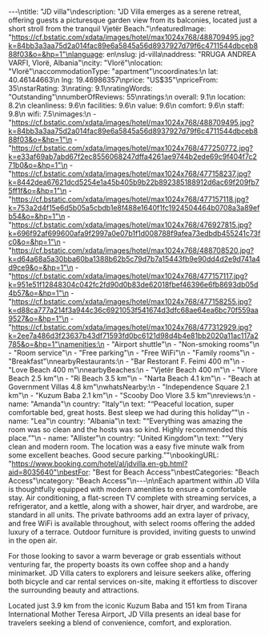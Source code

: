 ---\ntitle: "JD villa"\ndescription: "JD Villa emerges as a serene retreat, offering guests a picturesque garden view from its balconies, located just a short stroll from the tranquil Vjetër Beach."\nfeaturedImage: "https://cf.bstatic.com/xdata/images/hotel/max1024x768/488709495.jpg?k=84bb3a3aa75d2a014fac89e6a5845a56d8937927d79f6c4711544dbceb888f03&o=&hp=1"\nlanguage: en\nslug: jd-villa\naddress: "RRUGA ANDREA VARFI, Vlorë, Albania"\ncity: "Vlorë"\nlocation: "Vlorë"\naccommodationType: "apartment"\ncoordinates:\n  lat: 40.46144663\n  lng: 19.46986357\nprice: "US$35"\npriceFrom: 35\nstarRating: 3\nrating: 9.1\nratingWords: "Outstanding"\nnumberOfReviews: 55\nratings:\n  overall: 9.1\n  location: 8.2\n  cleanliness: 9.6\n  facilities: 9.6\n  value: 9.6\n  comfort: 9.6\n  staff: 9.8\n  wifi: 7.5\nimages:\n  - "https://cf.bstatic.com/xdata/images/hotel/max1024x768/488709495.jpg?k=84bb3a3aa75d2a014fac89e6a5845a56d8937927d79f6c4711544dbceb888f03&o=&hp=1"\n  - "https://cf.bstatic.com/xdata/images/hotel/max1024x768/477250772.jpg?k=e33af69ab7abd67f2ec8556068247dffa4261ae9744b2ede69c9f404f7c271b0&o=&hp=1"\n  - "https://cf.bstatic.com/xdata/images/hotel/max1024x768/477158237.jpg?k=8442dea67621dcd5254e1a45b405b9b22b892385188912d6ac69f209fb75ff1f&o=&hp=1"\n  - "https://cf.bstatic.com/xdata/images/hotel/max1024x768/477157118.jpg?k=753a2d4f15e6d5b05a5cbdb1e8f488e1640f1fc1924504464b0708a3a89efb54&o=&hp=1"\n  - "https://cf.bstatic.com/xdata/images/hotel/max1024x768/476927815.jpg?k=696f92af699600afa9f2997a0e07b1f1d008788f9afea73edbdb455241c73fc0&o=&hp=1"\n  - "https://cf.bstatic.com/xdata/images/hotel/max1024x768/488708520.jpg?k=d64a68a5a30bba60ba1388b62b5c79d7b7a15443fb9e90dd4d2e9d741a4d9ce9&o=&hp=1"\n  - "https://cf.bstatic.com/xdata/images/hotel/max1024x768/477157117.jpg?k=951e51f12848304c042fc2fd90d0b83de62018fbef46396e6fb8693db05d4b57&o=&hp=1"\n  - "https://cf.bstatic.com/xdata/images/hotel/max1024x768/477158255.jpg?k=d88ca777a214f3a944c36c6921053f541674d3dfc68ae64ea6bc70f559aa9527&o=&hp=1"\n  - "https://cf.bstatic.com/xdata/images/hotel/max1024x768/477312929.jpg?k=2ee7a486d3f23637b43df71593fd0bc6121d98d4b4e81bb2020a11ac117a2785&o=&hp=1"\namenities:\n  - "Airport shuttle"\n  - "Non-smoking rooms"\n  - "Room service"\n  - "Free parking"\n  - "Free WiFi"\n  - "Family rooms"\n  - "Breakfast"\nnearbyRestaurants:\n  - "Bar Restorant F. Feimi 400 m"\n  - "Love Beach 400 m"\nnearbyBeaches:\n  - "Vjetër Beach 400 m"\n  - "Vlore Beach 2.5 km"\n  - "Ri Beach 3.5 km"\n  - "Narta Beach 4.1 km"\n  - "Beach at Government Villas 4.8 km"\nwhatsNearby:\n  - "Independence Square 2.1 km"\n  - "Kuzum Baba 2.1 km"\n  - "Scooby Doo Vlore 3.5 km"\nreviews:\n  - name: "Amanda"\n    country: "Italy"\n    text: "“Peaceful location, super comfortable bed, great hosts. Best sleep we had during this holiday”"\n  - name: "Lea"\n    country: "Albania"\n    text: "“Everything was amazing the room was so clean and the hosts was so kind. Highly recommended this place.”"\n  - name: "Allister"\n    country: "United Kingdom"\n    text: "“Very clean and modern room. The location was a easy five minute walk from some excellent beaches. Good secure parking.”"\nbookingURL: "https://www.booking.com/hotel/al/jdvilla.en-gb.html?aid=8035640"\nbestFor: "Best for Beach Access"\nbestCategories: "Beach Access"\ncategory: "Beach Access"\n---\n\nEach apartment within JD Villa is thoughtfully equipped with modern amenities to ensure a comfortable stay. Air conditioning, a flat-screen TV complete with streaming services, a refrigerator, and a kettle, along with a shower, hair dryer, and wardrobe, are standard in all units. The private bathrooms add an extra layer of privacy, and free WiFi is available throughout, with select rooms offering the added luxury of a terrace. Outdoor furniture is provided, inviting guests to unwind in the open air.

For those looking to savor a warm beverage or grab essentials without venturing far, the property boasts its own coffee shop and a handy minimarket. JD Villa caters to explorers and leisure seekers alike, offering both bicycle and car rental services on-site, making it effortless to discover the surrounding beauty and attractions.

Located just 3.9 km from the iconic Kuzum Baba and 151 km from Tirana International Mother Teresa Airport, JD Villa presents an ideal base for travelers seeking a blend of convenience, comfort, and exploration.